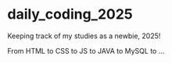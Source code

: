 # daily_coding_2025
Keeping track of my studies as a newbie, 2025!


From HTML to CSS to JS to JAVA to MySQL to ...
